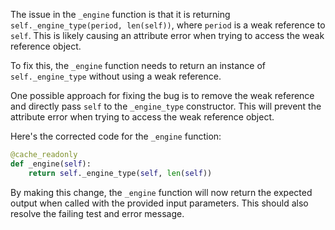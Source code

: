 The issue in the `_engine` function is that it is returning `self._engine_type(period, len(self))`, where `period` is a weak reference to `self`. This is likely causing an attribute error when trying to access the weak reference object.

To fix this, the `_engine` function needs to return an instance of `self._engine_type` without using a weak reference.

One possible approach for fixing the bug is to remove the weak reference and directly pass `self` to the `_engine_type` constructor. This will prevent the attribute error when trying to access the weak reference object.

Here's the corrected code for the `_engine` function:

```python
@cache_readonly
def _engine(self):
    return self._engine_type(self, len(self))
```

By making this change, the `_engine` function will now return the expected output when called with the provided input parameters. This should also resolve the failing test and error message.